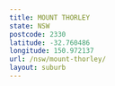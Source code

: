 ```yaml
---
title: MOUNT THORLEY
state: NSW
postcode: 2330
latitude: -32.760486
longitude: 150.972137
url: /nsw/mount-thorley/
layout: suburb
---
```

